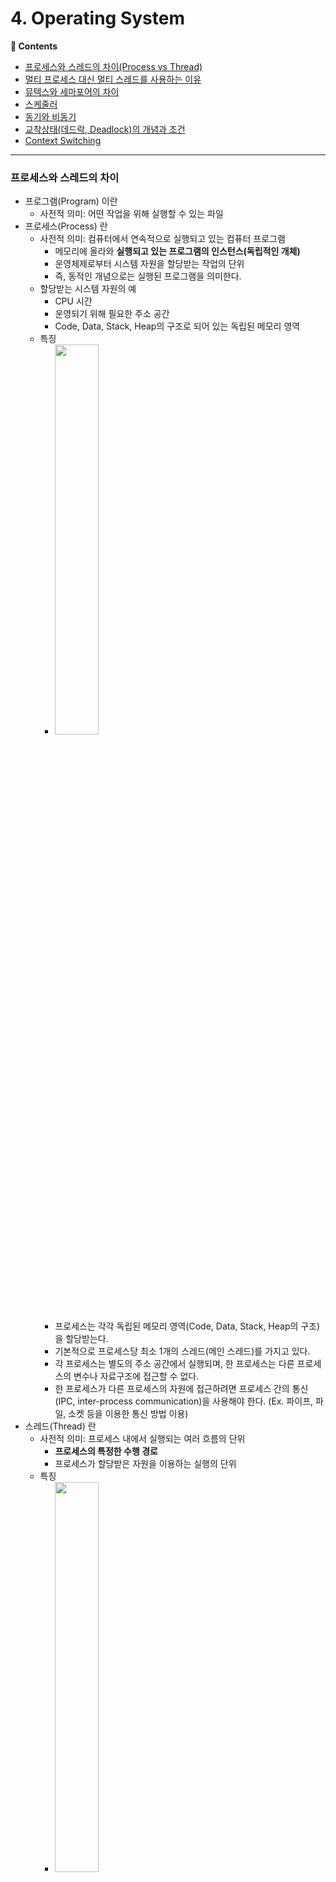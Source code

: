 # 4. Operating System
**:book: Contents**
* [프로세스와 스레드의 차이(Process vs Thread)](#프로세스와-스레드의-차이)
* [멀티 프로세스 대신 멀티 스레드를 사용하는 이유](#멀티-프로세스-대신-멀티-스레드를-사용하는-이유)
* [뮤텍스와 세마포어의 차이](#뮤텍스와-세마포어의-차이)
* [스케줄러](#스케줄러)
* [동기와 비동기](#동기와-비동기)
* [교착상태(데드락, Deadlock)의 개념과 조건](#교착상태의-개념과-조건)
* [Context Switching](#context-switching)

---

### 프로세스와 스레드의 차이
* 프로그램(Program) 이란
  * 사전적 의미: 어떤 작업을 위해 실행할 수 있는 파일
* 프로세스(Process) 란
  * 사전적 의미: 컴퓨터에서 연속적으로 실행되고 있는 컴퓨터 프로그램
    * 메모리에 올라와 **실행되고 있는 프로그램의 인스턴스(독립적인 개체)**
    * 운영체제로부터 시스템 자원을 할당받는 작업의 단위
    * 즉, 동적인 개념으로는 실행된 프로그램을 의미한다.
  * 할당받는 시스템 자원의 예
    * CPU 시간
    * 운영되기 위해 필요한 주소 공간
    * Code, Data, Stack, Heap의 구조로 되어 있는 독립된 메모리 영역
  * 특징
    * <img src="./images/process.png" width="40%" height="40%">
    * 프로세스는 각각 독립된 메모리 영역(Code, Data, Stack, Heap의 구조)을 할당받는다.
    * 기본적으로 프로세스당 최소 1개의 스레드(메인 스레드)를 가지고 있다.
    * 각 프로세스는 별도의 주소 공간에서 실행되며, 한 프로세스는 다른 프로세스의 변수나 자료구조에 접근할 수 없다.
    * 한 프로세스가 다른 프로세스의 자원에 접근하려면 프로세스 간의 통신(IPC, inter-process communication)을 사용해야 한다. (Ex. 파이프, 파일, 소켓 등을 이용한 통신 방법 이용)
* 스레드(Thread) 란
  * 사전적 의미: 프로세스 내에서 실행되는 여러 흐름의 단위
    * **프로세스의 특정한 수행 경로**
    * 프로세스가 할당받은 자원을 이용하는 실행의 단위
  * 특징
    * <img src="./images/thread.png" width="40%" height="40%">
    * 스레드는 프로세스 내에서 각각 Stack만 따로 할당받고 Code, Data, Heap 영역은 공유한다.
    * 스레드는 한 프로세스 내에서 동작되는 여러 실행의 흐름으로, 프로세스 내의 주소 공간이나 자원들(힙 공간 등)을 같은 프로세스 내에 스레드끼리 공유하면서 실행된다.
    * 같은 프로세스 안에 있는 여러 스레드들은 같은 힙 공간을 공유한다. 반면에 프로세스는 다른 프로세스의 메모리에 직접 접근할 수 없다.
    * 각각의 스레드는 별도의 레지스터와 스택을 갖고 있지만, 힙 메모리는 서로 읽고 쓸 수 있다.
    * 한 스레드가 프로세스 자원을 변경하면, 다른 이웃 스레드(sibling thread)도 그 변경 결과를 즉시 볼 수 있다.
* 자바 스레드(Java Thread) 란
  * 일반 스레드와 거의 차이가 없으며, JVM가 운영체제의 역할을 한다.
  * 자바에는 프로세스가 존재하지 않고 스레드만 존재하며, 자바 스레드는 JVM에 의해 스케줄되는 실행 단위 코드 블록이다.
  * 자바에서 스레드 스케줄링은 전적으로 JVM에 의해 이루어진다.
  * 아래와 같은 스레드와 관련된 많은 정보들도 JVM이 관리한다.
    * 스레드가 몇 개 존재하는지
    * 스레드로 실행되는 프로그램 코드의 메모리 위치는 어디인지
    * 스레드의 상태는 무엇인지
    * 스레드 우선순위는 얼마인지
  * 즉, 개발자는 자바 스레드로 작동할 스레드 코드를 작성하고, 스레드 코드가 생명을 가지고 실행을 시작하도록 JVM에 요청하는 일 뿐이다.

> :arrow_double_up:[Top](#3-operating-system)    :leftwards_arrow_with_hook:[Back](https://github.com/WeareSoft/tech-interview#3-operating-system)    :information_source:[Home](https://github.com/WeareSoft/tech-interview#tech-interview)

### 멀티 프로세스 대신 멀티 스레드를 사용하는 이유
* 쉽게 설명하면, 프로그램을 여러 개 키는 것보다 하나의 프로그램 안에서 여러 작업을 해결하는 것이다.
  * <img src="./images/multi-thread.png" width="50%" height="50%">

1. 자원의 효율성 증대
    * 멀티 프로세스로 실행되는 작업을 멀티 스레드로 실행할 경우, **프로세스를 생성하여 자원을 할당하는 시스템 콜이 줄어들어** 자원을 효율적으로 관리할 수 있다.
        * 프로세스 간의 Context Switching시 단순히 CPU 레지스터 교체 뿐만 아니라 RAM과 CPU 사이의 캐시 메모리에 대한 데이터까지 초기화되므로 오버헤드가 크기 때문
    * 스레드는 프로세스 내의 메모리를 공유하기 때문에 독립적인 프로세스와 달리 스레드 간 데이터를 주고 받는 것이 간단해지고 시스템 자원 소모가 줄어들게 된다.
2. 처리 비용 감소 및 응답 시간 단축
    * 또한 프로세스 간의 통신(IPC)보다 스레드 간의 통신의 비용이 적으므로 작업들 간의 통신의 부담이 줄어든다.
        * 스레드는 Stack 영역을 제외한 모든 메모리를 공유하기 때문
    * 프로세스 간의 전환 속도보다 스레드 간의 전환 속도가 빠르다.
        * Context Switching시 스레드는 Stack 영역만 처리하기 때문

* ***주의할 점!***
  * **동기화 문제**
  * 스레드 간의 자원 공유는 전역 변수(데이터 세그먼트)를 이용하므로 함께 상용할 때 충돌이 발생할 수 있다.

> :arrow_double_up:[Top](#3-operating-system)    :leftwards_arrow_with_hook:[Back](https://github.com/WeareSoft/tech-interview#3-operating-system)    :information_source:[Home](https://github.com/WeareSoft/tech-interview#tech-interview)

### 뮤텍스와 세마포어의 차이
* 뮤텍스(Mutex)
    * 공유된 자원의 데이터를 **여러 스레드가** 접근하는 것을 막는 것
    * 상호배제라고도 하며, Critical Section을 가진 스레드의 Running time이 서로 겹치지 않도록 각각 단독으로 실행하게 하는 기술이다.
    * 다중 프로세스들의 공유 리소스에 대한 접근을 조율하기 위해 synchronized 또는 lock을 사용한다.
        * 즉, 뮤텍스 객체를 두 스레드가 동시에 사용할 수 없다.
* 세마포어(Semaphore)
    * 공유된 자원의 데이터를 **여러 프로세스가** 접근하는 것을 막는 것
    * 리소스 상태를 나타내는 간단한 카운터로 생각할 수 있다.
        * 운영체제 또는 커널의 한 지정된 저장장치 내의 값이다.
        * 일반적으로 비교적 긴 시간을 확보하는 리소스에 대해 이용한다.
        * 유닉스 시스템 프로그래밍에서 세마포어는 운영체제의 리소스를 경쟁적으로 사용하는 다중 프로세스에서 행동을 조정하거나 또는 동기화 시키는 기술이다.
    * 공유 리소스에 접근할 수 있는 프로세스의 최대 허용치만큼 동시에 사용자가 접근하여 사용할 수 있다.
    * 각 프로세스는 세마포어 값은 확인하고 변경할 수 있다.
        * 1) 사용 중이지 않는 자원의 경우 그 프로세스가 즉시 자원을 사용할 수 있다.
        * 2) 이미 다른 프로세스에 의해 사용 중이라는 사실을 알게 되면 재시도하기 전에 일정 시간을 기다려야 한다.
        * 세마포어를 사용하는 프로세스는 그 값을 확인하고, 자원을 사용하는 동안에는 그 값을 변경함으로써 다른 세마포어 사용자들이 기다리도록 해야한다.
    * 세마포어는 이진수 (0 또는 1)를 사용하거나, 또는 추가적인 값을 가질 수도 있다.
* 차이
    1. 가장 큰 차이점은 관리하는 **동기화 대상의 개수**
        * Mutex는 동기화 대상이 오직 하나뿐일 때, Semaphore는 동기화 대상이 하나 이상일 때 사용한다.
    2. Semaphore는 Mutex가 될 수 있지만 Mutex는 Semaphore가 될 수 없다.
        * Mutex는 상태가 0, 1 두 개 뿐인 binary Semaphore
    3. Semaphore는 소유할 수 없는 반면, Mutex는 소유가 가능하며 소유주가 이에 대한 책임을 가진다.
        * Mutex 의 경우 상태가 두개 뿐인 lock 이므로 lock 을 가질 수 있다.
    4. Mutex의 경우 Mutex를 소유하고 있는 스레드가 이 Mutex를 해제할 수 있다. 하지만 Semaphore의 경우 이러한 Semaphore를 소유하지 않는 스레드가 Semaphore를 해제할 수 있다.
    5. Semaphore는 시스템 범위에 걸쳐있고 파일시스템상의 파일 형태로 존재하는 반면 Mutex는 프로세스 범위를 가지며 프로세스가 종료될 때 자동으로 Clean up 된다.

> :arrow_double_up:[Top](#3-operating-system)    :leftwards_arrow_with_hook:[Back](https://github.com/WeareSoft/tech-interview#3-operating-system)    :information_source:[Home](https://github.com/WeareSoft/tech-interview#tech-interview)

### 스케줄러
> :arrow_double_up:[Top](#3-operating-system)    :leftwards_arrow_with_hook:[Back](https://github.com/WeareSoft/tech-interview#3-operating-system)    :information_source:[Home](https://github.com/WeareSoft/tech-interview#tech-interview)
- **현 프로젝트에서 쓰는 스케줄러 토대로**
  - RR(라운드로빈)
    - 프로세스들 사이에 우선순위를 두지않고 순서대로 시간단위로 CPU를 할당하는 선점스케줄링 방법
    - 프로세스에 일정시간을 할당하고 할당된 시간이 지나면 그 프로세스는 보류가 되고 다른 프로세스에 CPU점유를 넘긴다.
    - 변환 및 검증 AGENT에서 사용하는 방식
  - SJF 
    - CPU점유시간이 가장 짧은 프로세스 순서대로 점유
  - SRT
    - SJF를 선점형으로 바꾼 스케줄링 기법

### 동기와 비동기
이 개념은 OS에서 뿐만 아니라 여러가지 분야에서도 쓰인다.
- **동기(Synchronous)란?**
    > '동기' 라고하면 다수의 개채들이 동일(일정)한 **무언가**를 가지는 것. 또는 **무언가**가 동일(일정)하게 되는 것.
    - 그 **무언가**는 `상태`가 될 수 있고 `행위`가 될 수 있고, `시간`,`속도`, `주기`, `출현` 등이 될 수 있다.
    - 여기서 말하는 '동기'는 두개의 프로세스가 데이터를 주고 받을 때, 주고 받는 `순서`(또는 `시간`)가 일정하다는 것을 뜻한다. (너 한번, 나 한번)
- **비동기(Asynchronous)란?**
    - '동기'가 아닌 것.
- **동기식, 동기적이다.**
    - 어떤 작업을 요청했을 때 그 작업이 종료될 때까지 기다린 후 다음 작업을 수행한다.
        - 데이터를 주고받는 '순서'가 중요할때 사용된다.
        - 요청한 작업만 처리하면 되기 때문에 전체적인 수행 속도는 빠를 수 있다. (일만 하면 된다)
        - 한 작업에 대한 시간이 길어질 경우, 전체 응답이 지연될 수 있다.
- **비동기식, 비동기적이다.**
    - 어떤 작업을 요청했을 때 그 작업이 종료될 때까지 기다리지 않고(작업을 위임하고), 다음 작업을 수행한다. 요청했던 작업이 끝나면 결과를 받고, 그에 따른 추가 작업이 있다면 수행한다.
        - 요청 순서에 상관없이, 동시에 다수의 작업을 처리할 수 있다.
        - 작업이 끝날 때 따로 이벤트를 감지하고 결과를 받아 그에 따른 추가 작업을 해줘야하기 때문에, 비교적 느릴 수 있다.
        - I/O 작업이 잦고, 빠른 응답속도를 요구하는 프로그램에 적합하다.

> :arrow_double_up:[Top](#3-operating-system)    :leftwards_arrow_with_hook:[Back](https://github.com/WeareSoft/tech-interview#3-operating-system)    :information_source:[Home](https://github.com/WeareSoft/tech-interview#tech-interview)
> - [동기(Sync) 와 비동기(Async) - 리충닷컴](http://leechoong.com/posts/2017/nodejs_syncasync/)
> - [Sync async-blocking-nonblocking-io - Choloh Bae](https://www.slideshare.net/unitimes/sync-asyncblockingnonblockingio)
> - [Synchronous(동기) Vs Asynchronous(비동기) - Nesoy Bolg](https://nesoy.github.io/articles/2017-01/Synchronized)

### 교착상태의 개념과 조건
* 교착상태(데드락, Deadlock) 란
  * 첫 번째 스레드는 두 번째 스레드가 들고 있는 객체의 락이 풀리기를 기다리고 있고, 두 번째 스레드 역시 첫 번째 스레드가 들고 있는 객체의 락이 풀리기를 기다리는 상황을 일컷는다.
  * 모든 스레드가 락이 풀리기를 기다리고 있기 때문에, 무한 대기 상태에 빠지게 된다. 이런 스레드를 교착상태에 빠졌다고 한다.
* 교착상태의 4가지 조건
  1. 상호 배제(mutual exclusion)
      * 한 번에 한 프로세스만 공유 자원을 사용할 수 있다.
      * 좀 더 정확하게는, 공유 자원에 대한 접근 권한이 제한된다. 자원의 양이 제한되어 있더라도 교착상태는 발생할 수 있다.
  2. 들고 기다리기(hold and wait) = **점유대기**
      * 공유 자원에 대한 접근 권한을 갖고 있는 프로세스가, 그 접근 권한을 양보하지 않은 상태에서 다른 자원에 대한 접근 권한을 요구할 수 있다.
  3. 선취(preemption) 불가능 = **비선점**
      * 한 프로세스가 다른 프로세스의 자원 접근 권한을 강제로 취소할 수 없다.
  4. 대기 상태의 사이클(circular wait) = **순환대기**
      * 두 개 이상의 프로세스가 자원 접근을 기다리는데, 그 관계에 사이클이 존재한다.
* 교착상태 방지
  * 4가지 조건들 가운데 하나를 제거하면 된다.
  * 공유 자원 중 많은 경우가 한 번에 한 프로세스만 사용할 수 있기 때문에(예를 들어, 프린트) 1번 조건은 제거하기 어렵다.
  * 대부분의 교착상태 방지 알고리즘은 4번 조건, 즉 대기 상태의 사이클이 발생하는 일을 막는 데 초점이 맞춰져 있다.

> :arrow_double_up:[Top](#3-operating-system)    :leftwards_arrow_with_hook:[Back](https://github.com/WeareSoft/tech-interview#3-operating-system)    :information_source:[Home](https://github.com/WeareSoft/tech-interview#tech-interview)
> - [코딩 인터뷰 완전 분석, 프로그래밍인사이트](https://www.kyobobook.co.kr/product/detailViewKor.laf?mallGb=KOR&ejkGb=KOR&barcode=9788966263080&OV_REFFER=http://click.linkprice.com/click.php?m=kbbook&a=A100532541&l=9999&l_cd1=0&u_id=jm0gctc7ca029ofs02yqe&l_cd2=0&tu=https%3A%2F%2Fwww.kyobobook.co.kr%2Fproduct%2FdetailViewKor.laf%3FmallGb%3DKOR%26ejkGb%3DKOR%26barcode%3D9788966263080)

### Context Switching
> :arrow_double_up:[Top](#3-operating-system)    :leftwards_arrow_with_hook:[Back](https://github.com/WeareSoft/tech-interview#3-operating-system)    :information_source:[Home](https://github.com/WeareSoft/tech-interview#tech-interview)

* Context Switching이란?
    * 현재 진행하고 있는 Task(Process, Thread)의 상태를 저장하고 다음 진행할 Task의 상태 값을 읽어 적용하는 과정을 말한다. 
* Context Switching 과정
    1. Task의 대부분 정보는 Register에 저장되고 PCB(Process Control Block)로 관리된다. 
    2. 현재 실행하고 있는 Task의 PCB 정보를 저장한다. (Process Stack, Ready Queue)
    3. 다음 실행할 Task의 PCB 정보를 읽어 Register에 적재하고 CPU가 이전에 진행했던 과정을 연속적으로 수행할 수 있다.
* Context Switching Cost (Process vs Thread)
    * Process Context Switching 비용 > Thread Context Switching 비용
    * Thread는 Stack 영역을 제외한 모든 메모리를 공유하므로 Context Switching 수행 시 Stack 영역만 변경하면 되기 때문에 비용이 적게 든다. 

> - [Context Switching이란?](https://nesoy.github.io/articles/2018-11/Context-Switching)

## :house: [Home](https://github.com/WeareSoft/tech-interview)
